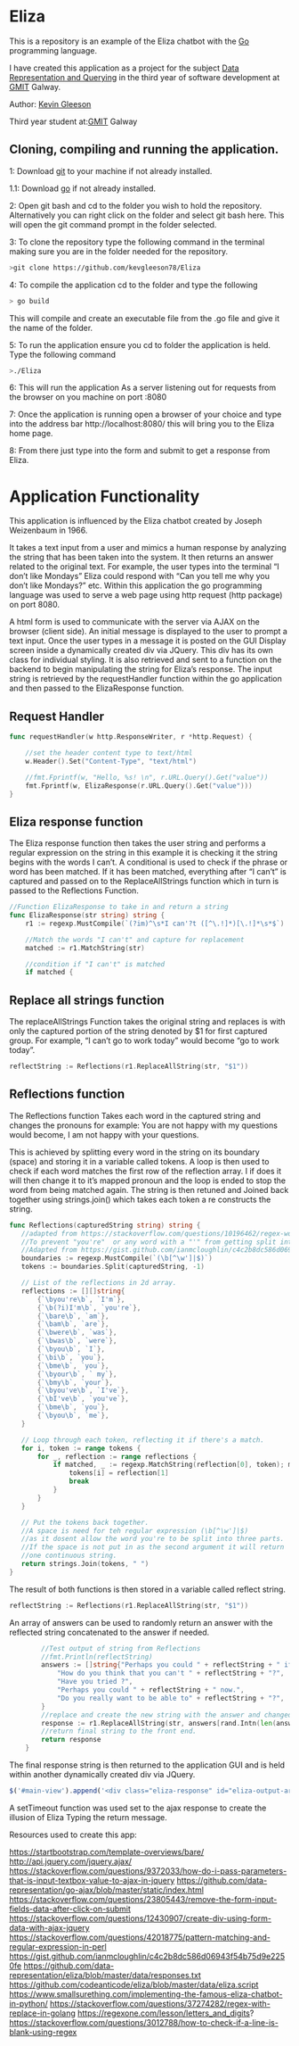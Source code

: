 # Eliza

This is a repository is an example of the Eliza chatbot with the [Go](https://golang.org/) programming language.

I have created this application as a project for the subject [Data Representation and Querying](https://data-representation.github.io/)
in the third year of software development at [GMIT](http://gmit.ie) Galway.

Author: [Kevin Gleeson](https://github.com/kevgleeson78)

Third year student at:[GMIT](http://gmit.ie) Galway

## Cloning, compiling and running the application.

1: Download [git](https://git-scm.com/downloads) to your machine if not already installed.

1.1: Download [go](https://golang.org/dl/) if not already installed.

2: Open git bash and cd to the folder you wish to hold the repository.
Alternatively you can right click on the folder and select git bash here.
This will open the git command prompt in the folder selected.
 
 3: To clone the repository type the following command in the terminal making sure you are in the folder needed for the repository.
```bash
>git clone https://github.com/kevgleeson78/Eliza
```
4: To compile the application cd to the folder and type the following 
```bash
> go build 
```
This will compile and create an executable file from the .go file and give it the name of the folder.

5: To run the application ensure you cd to folder the application is held.
Type the following command
```bash
>./Eliza
```
6: This will run the application As a server listening out for requests from the browser on you machine on port :8080

7: Once the application is running open a browser of your choice and type into the address bar http://localhost:8080/ this will bring you to the Eliza home page.

8: From there just type into the form and submit to get a response from Eliza. 

# Application Functionality 
This application is influenced by the Eliza chatbot created by Joseph Weizenbaum in 1966.

It takes a text input from a user and mimics a human response by analyzing the string that has been taken into the system. It then returns an answer related to the original text. For example, the user types into the terminal “I don’t like Mondays” Eliza could respond with “Can you tell me why you don’t like Mondays?” etc.
Within this application the go programming language was used to serve a web page using http request (http package) on port 8080. 

A html form is used to communicate with the server via AJAX on the browser (client side).
An initial message is displayed to the user to prompt a text input.
Once the user types in a message it is posted on the GUI Display screen inside a dynamically created div via JQuery. This div has its own class for individual styling. 
It is also retrieved and sent to a function on the backend to begin manipulating the string for Eliza’s response.
The input string is retrieved by the requestHandler function within the go application and then passed to the ElizaResponse function.
## Request Handler
```Go
func requestHandler(w http.ResponseWriter, r *http.Request) {

    //set the header content type to text/html
    w.Header().Set("Content-Type", "text/html")

    //fmt.Fprintf(w, "Hello, %s! \n", r.URL.Query().Get("value"))
    fmt.Fprintf(w, ElizaResponse(r.URL.Query().Get("value")))
}
```
## Eliza response function
The Eliza response function then takes the user string and performs a regular expression on the string in this example it is checking it the string begins with the words I can’t. 
A conditional is used to check if the phrase or word has been matched. 
If it has been matched, everything after “I can’t” is captured and passed on to the ReplaceAllStrings function which in turn is passed to the Reflections Function. 
```Go
//Function ElizaResponse to take in and return a string
func ElizaResponse(str string) string {
    r1 := regexp.MustCompile(`(?im)^\s*I can'?t ([^\.!]*)[\.!]*\s*$`)

    //Match the words "I can't" and capture for replacement
    matched := r1.MatchString(str)

    //condition if "I can't" is matched
    if matched {
```
## Replace all strings function

The replaceAllStrings Function takes the original string and replaces is with only the captured portion of the string denoted by $1 for first captured group. 
For example, “I can’t go to work today” would become “go to work today”.
```Go
reflectString := Reflections(r1.ReplaceAllString(str, "$1"))
```
## Reflections function
The Reflections function Takes each word in the captured string and changes the pronouns for example:
You are not happy with my questions would become, I am not happy with your questions.

This is achieved by splitting every word in the string on its boundary (space) and storing it in a variable called tokens. A loop is then used to check if each word matches the first row of the reflection array. I if does it will then change it to it’s mapped pronoun and the loop is ended to stop the word from being matched again.
 The string is then retuned and Joined back together using strings.join() which takes each token a re constructs the string.
 ```GO
func Reflections(capturedString string) string {
    //adapted from https://stackoverflow.com/questions/10196462/regex-word-boundary-excluding-the-hyphen
    //To prevent "you're"  or any word with a "'" from getting split into three tokens
    //Adapted from https://gist.github.com/ianmcloughlin/c4c2b8dc586d06943f54b75d9e2250fe
    boundaries := regexp.MustCompile(`(\b[^\w']|$)`)
    tokens := boundaries.Split(capturedString, -1)

    // List of the reflections in 2d array.
    reflections := [][]string{
        {`\byou're\b`, `I'm`},
        {`\b(?i)I'm\b`, `you're`},
        {`\bare\b`, `am`},
        {`\bam\b`, `are`},
        {`\bwere\b`, `was`},
        {`\bwas\b`, `were`},
        {`\byou\b`, `I`},
        {`\bi\b`, `you`},
        {`\bme\b`, `you`},
        {`\byour\b`, ` my`},
        {`\bmy\b`, `your`},
        {`\byou've\b`, `I've`},
        {`\bI've\b`, `you've`},
        {`\bme\b`, `you`},
        {`\byou\b`, `me`},
    }

    // Loop through each token, reflecting it if there's a match.
    for i, token := range tokens {
        for _, reflection := range reflections {
            if matched, _ := regexp.MatchString(reflection[0], token); matched {
                tokens[i] = reflection[1]
                break
            }
        }
    }

    // Put the tokens back together.
    //A space is need for teh regular expression (\b[^\w']|$)
    //as it dosent allow the word you're to be split into three parts.
    //If the space is not put in as the second argument it will return
    //one continuous string.
    return strings.Join(tokens, " ")
}
```

The result of both functions is then stored in a variable called reflect string.
```Go
reflectString := Reflections(r1.ReplaceAllString(str, "$1"))
```

An array of answers can be used to randomly return an answer with the reflected string concatenated to the answer if needed.
```Go
        //Test output of string from Reflections
        //fmt.Println(reflectString)
        answers := []string{"Perhaps you could " + reflectString + " if you tried.",
            "How do you think that you can't " + reflectString + "?",
            "Have you tried ?",
            "Perhaps you could " + reflectString + " now.",
            "Do you really want to be able to" + reflectString + "?",
        }
        //replace and create the new string with the answer and changed nouns.
        response := r1.ReplaceAllString(str, answers[rand.Intn(len(answers))])
        //return final string to the front end.
        return response
    }
```

The final response string is then returned to the application GUI and is held within another dynamically created div via JQuery.
```javaScript
$('#main-view').append('<div class="eliza-response" id="eliza-output-area"><p>'+(data)+'</p></div>').html();
```
A setTimeout function was used set to the ajax response to create the illusion of Eliza Typing the return message. 

Resources used to create this app:

https://startbootstrap.com/template-overviews/bare/
http://api.jquery.com/jquery.ajax/
https://stackoverflow.com/questions/9372033/how-do-i-pass-parameters-that-is-input-textbox-value-to-ajax-in-jquery
https://github.com/data-representation/go-ajax/blob/master/static/index.html
https://stackoverflow.com/questions/23805443/remove-the-form-input-fields-data-after-click-on-submit
https://stackoverflow.com/questions/12430907/create-div-using-form-data-with-ajax-jquery
https://stackoverflow.com/questions/42018775/pattern-matching-and-regular-expression-in-perl
https://gist.github.com/ianmcloughlin/c4c2b8dc586d06943f54b75d9e2250fe
https://github.com/data-representation/eliza/blob/master/data/responses.txt
https://github.com/codeanticode/eliza/blob/master/data/eliza.script
https://www.smallsurething.com/implementing-the-famous-eliza-chatbot-in-python/
https://stackoverflow.com/questions/37274282/regex-with-replace-in-golang
https://regexone.com/lesson/letters_and_digits?
https://stackoverflow.com/questions/3012788/how-to-check-if-a-line-is-blank-using-regex





